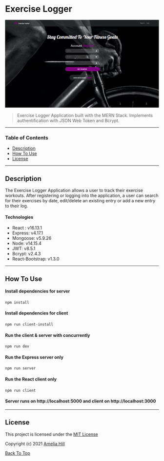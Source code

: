 # Exercise Logger

![Project Image](log.png)

> Exercise Logger Application built with the MERN Stack. Implements authentification with JSON Web Token and Bcrypt.

---

### Table of Contents

- [Description](#description)
- [How To Use](#how-to-use)
- [License](#license)

---

## Description

The Exercise Logger Application allows a user to track their exercise workouts. After registering or logging into the application, a user can search for their exercises by date, edit/delete an existing entry or add a new entry to their log.

#### Technologies

- React : v16.13.1
- Express: v4.17.1
- Mongoose: v5.9.26
- Node: v14.15.4
- JWT: v8.5.1
- Bcrypt: v2.4.3
- React-Bootstrap: v1.3.0

---

## How To Use

#### Install dependencies for server

`npm install`

#### Install dependencies for client

`npm run client-install`

#### Run the client & server with concurrently

`npm run dev`

#### Run the Express server only

`npm run server`

#### Run the React client only

`npm run client`

#### Server runs on http://localhost:5000 and client on http://localhost:3000

---

## License

This project is licensed under the [MIT License](#LICENSE.txt)

Copyright (c) 2021 [Amelia Hill](#https://ameliahill.com)

[Back To Top](#exercise-log)
